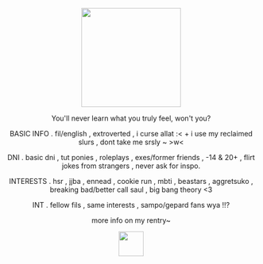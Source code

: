 <p align="center">
  <img src="https://64.media.tumblr.com/eed963ae081936d40db7518a5add8403/dbd1a016090eead6-8c/s540x810/e8a69126742b2abfffe3a50ee3b3e2418587d4d0.pnj"%7Bwidth=200px height=200px}/>
</p>

<p align="center">
You'll never learn what you truly feel, won't you?
</p>

<p align="center">
BASIC INFO . fil/english , extroverted , i curse allat :< + i use my reclaimed slurs , dont take me srsly ~ >w<
</p>
<p align="center">
DNI . basic dni , tut ponies , roleplays , exes/former friends , -14 & 20+ , flirt jokes from strangers , never ask for inspo.
</p>
<p align="center">
INTERESTS . hsr , jjba , ennead , cookie run , mbti , beastars , aggretsuko , breaking bad/better call saul , big bang theory <3
</p>
<p align="center">
INT . fellow fils , same interests , sampo/gepard fans wya !!?
</p>
<p align="center">
more info on my rentry~
</p>
<p align="center">
  <img src="https://64.media.tumblr.com/21a53732769bf3cee39334c650b4ab0f/9d9dd727003dd0f9-90/s2048x3072/a69f742a484b6d2d29e8340a085949eaa13fe327.pnj"%7Bwidth=50px height=50px}/>
</p>

